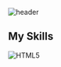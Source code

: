 ![header](https://capsule-render.vercel.app/api?type=cylinder&color=87CEEB&height=200&section=header&text=Songyi's%20Github&fontSize=90&textColor=ffffff&animation=blink)

## My Skills
![HTML5](https://img.shields.io/badge/HTML-239120?style=for-the-badge&logo=html5&logoColor=white)

